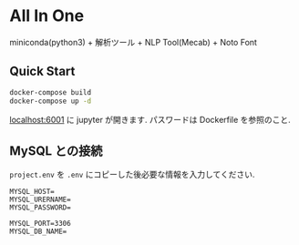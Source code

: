 # All In One

miniconda(python3) + 解析ツール + NLP Tool(Mecab) + Noto Font

## Quick Start

```bash
docker-compose build
docker-compose up -d
```

[localhost:6001](http://localhost:6001/) に jupyter が開きます. パスワードは Dockerfile を参照のこと.

## MySQL との接続

`project.env` を `.env` にコピーした後必要な情報を入力してください.

```env
MYSQL_HOST=
MYSQL_URERNAME=
MYSQL_PASSWORD=

MYSQL_PORT=3306
MYSQL_DB_NAME=
```